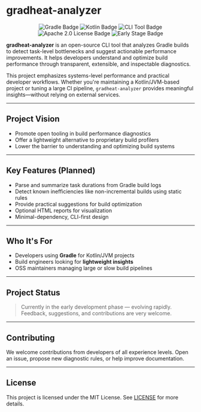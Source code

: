 # gradheat-analyzer
<p align="center">
  <img src="https://img.shields.io/badge/gradle-8.14.2-blue?logo=gradle" alt="Gradle Badge"/> <img src="https://img.shields.io/badge/kotlin-1.9.25-purple?logo=kotlin" alt="Kotlin Badge"/> <img src="https://img.shields.io/badge/cli-Tool-lightgrey" alt="CLI Tool Badge"/> <img src="https://img.shields.io/badge/license-Apache_2.0-green" alt="Apache 2.0 License Badge"/>
 <img src="https://img.shields.io/badge/status-early--stage-orange" alt="Early Stage Badge"/>
</p>


**gradheat-analyzer** is an open-source CLI tool that analyzes Gradle builds to detect task-level bottlenecks and suggest actionable performance improvements.
It helps developers understand and optimize build performance through transparent, extensible, and inspectable diagnostics.

This project emphasizes systems-level performance and practical developer workflows.
Whether you're maintaining a Kotlin/JVM-based project or tuning a large CI pipeline, `gradheat-analyzer` provides meaningful insights—without relying on external services.

---

## Project Vision

* Promote open tooling in build performance diagnostics
* Offer a lightweight alternative to proprietary build profilers
* Lower the barrier to understanding and optimizing build systems

---

##  Key Features (Planned)

* Parse and summarize task durations from Gradle build logs
* Detect known inefficiencies like non-incremental builds using static rules
* Provide practical suggestions for build optimization
* Optional HTML reports for visualization
* Minimal-dependency, CLI-first design

---

## Who It's For

* Developers using **Gradle** for Kotlin/JVM projects
* Build engineers looking for **lightweight insights**
* OSS maintainers managing large or slow build pipelines

---

## Project Status

> Currently in the early development phase — evolving rapidly.
> Feedback, suggestions, and contributions are very welcome.

---

## Contributing

We welcome contributions from developers of all experience levels.
Open an issue, propose new diagnostic rules, or help improve documentation.

---

## License

This project is licensed under the MIT License. See [LICENSE](./LICENSE) for more details.
